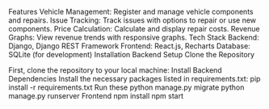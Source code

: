 Features
Vehicle Management: Register and manage vehicle components and repairs.
Issue Tracking: Track issues with options to repair or use new components.
Price Calculation: Calculate and display repair costs.
Revenue Graphs: View revenue trends with responsive graphs.
Tech Stack
Backend: Django, Django REST Framework
Frontend: React.js, Recharts
Database: SQLite (for development)
Installation
Backend Setup
Clone the Repository

First, clone the repository to your local machine:
Install Backend Dependencies
Install the necessary packages listed in requirements.txt: pip install -r requirements.txt
Run these
python manage.py migrate
python manage.py runserver
Frontend
npm install 
npm start
